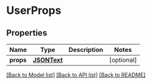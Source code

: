 # UserProps

## Properties
Name | Type | Description | Notes
------------ | ------------- | ------------- | -------------
**props** | [**JSONText**](JSONText.md) |  | [optional] 

[[Back to Model list]](../README.md#documentation-for-models) [[Back to API list]](../README.md#documentation-for-api-endpoints) [[Back to README]](../README.md)

